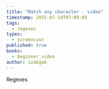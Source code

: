 ```yaml
---
title: "Match any character - video"
timestamp: 2015-07-14T07:00:05
tags:
  - regexes
types:
  - screencast
published: true
books:
  - beginner_video
author: szabgab
---
```



Regexes


<slidecast file="beginner-perl/match-any-character" youtube="Hu39frq6WUE" />
